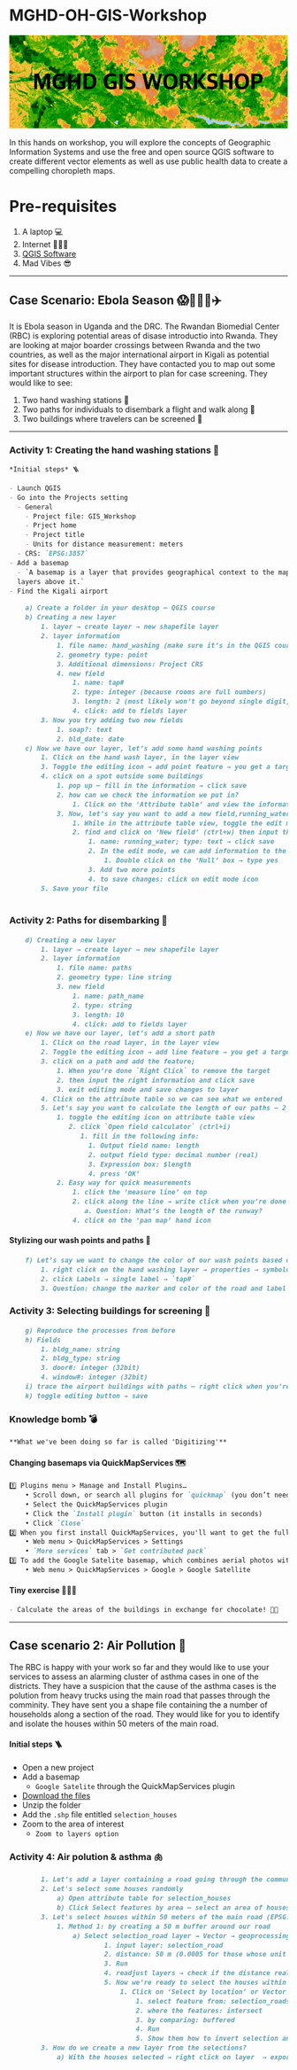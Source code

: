 # MGHD-OH-GIS-Workshop

![banner image](https://github.com/akele-guzay/MGHD-OH-GIS-Workshop/blob/main/pictures/banner.png)

In this hands on workshop, you will explore the concepts of Geographic Information Systems and use the free and open source QGIS software to create different vector elements as well as use public health data to create a compelling choropleth maps. 


# Pre-requisites

1. A laptop 💻
2. Internet 👩🏽‍💻
3. [QGIS Software](https://www.qgis.org/en/site/forusers/download.html)
4. Mad Vibes 😎
---

## Case Scenario: Ebola Season 😱🏃🏽‍♀️✈️

It is Ebola season in Uganda and the DRC. The Rwandan Biomedial Center (RBC) is exploring potential areas of disase introductio into Rwanda. They are looking at major boarder crossings between Rwanda and the two countries, as well as the major international airport in Kigali as potential sites for disease introduction. They have contacted you to map out some important structures within the airport to plan for case screening. They would like to see:

1. Two hand washing stations 🧴
2. Two paths for individuals to disembark a flight and walk along 🚸
3. Two buildings where travelers can be screened 🏢

---

### Activity 1: Creating the hand washing stations 🧴

``` markdown
*Initial steps* 🪜

- Launch QGIS
- Go into the Projects setting
  - General
    - Project file: GIS_Workshop
    - Prject home
    - Project title
    - Units for distance measurement: meters
  - CRS: `EPSG:3857`
- Add a basemap
  - `A basemap is a layer that provides geographical context to the map and other dataset
  layers above it.`
- Find the Kigali airport
```

``` markdown
    a) Create a folder in your desktop – QGIS course
    b) Creating a new layer
        1. layer → create layer → new shapefile layer
        2. layer information
            1. file name: hand_washing (make sure it’s in the QGIS course layer)
            2. geometry type: point
            3. Additional dimensions: Project CRS
            4. new field
                1. name: tap#
                2. type: integer (because rooms are full numbers)
                3. length: 2 (most likely won’t go beyond single digit)
                4. click: add to fields layer
        3. Now you try adding two new fields
            1. soap?: text
            2. bld_date: date
    c) Now we have our layer, let’s add some hand washing points
        1. Click on the hand wash layer, in the layer view
        3. Toggle the editing icon → add point feature → you get a target 
        4. click on a spot outside some buildings
            1. pop up – fill in the information → click save
            2. how can we check the information we put in?
                1. Click on the ‘Attribute table’ and view the information you entered
            3. Now, let’s say you want to add a new field,running_water, how can you do that?
                1. While in the attribute table view, toggle the edit mode (ctrl+e)
                2. find and click on ‘New field’ (ctrl+w) then input the information
                    1. name: running_water; type: text → click save
                    2. In the edit mode, we can add information to the previous point we had entered 
                        1. Double click on the ‘Null’ box → type yes
                    3. Add two more points
                    4. to save changes: click on edit mode icon
        5. Save your file
        
```
        
### Activity 2: Paths for disembarking 🚸

``` markdown
    d) Creating a new layer
        1. layer → create layer → new shapefile layer
        2. layer information
            1. file name: paths
            2. geometry type: line string
            3. new field
                1. name: path_name
                2. type: string
                3. length: 10
                4. click: add to fields layer
    e) Now we have our layer, let’s add a short path
        1. Click on the road layer, in the layer view
        2. Toggle the editing icon → add line feature → you get a target 
        3. click on a path and add the feature; 
            1. When you’re done `Right Click` to remove the target
            2. then input the right information and click save
            3. exit editing mode and save changes to layer
        4. Click on the attribute table so we can see what we entered
        5. Let’s say you want to calculate the length of our paths – 2 ways to do this
            1. toggle the editing icon on attribute table view
               2. click `Open field calculator` (ctrl+i)
                  1. fill in the following info:
                    1. Output field name: length
                    2. output field type: decimal number (real)
                    3. Expression box: $length
                    4. press ‘OK’
            2. Easy way for quick measurements
                1. click the ‘measure line’ on top
                2. click along the line → write click when you’re done
                   a. Question: What’s the length of the runway?
                4. click on the ‘pan map’ hand icon
```

#### Stylizing our wash points and paths 💄

``` markdown
    f) Let’s say we want to change the color of our wash points based on number of taps and the shape of the icons
        1. right click on the hand washing layer → properties → symbologies → categorized (this is for discreet values)→ change value to `tap#` → click classify at the bottom → apply
        2. click Labels → single label → `tap#`
        3. Question: change the marker and color of the road and label it with ‘road length’   
```

### Activity 3: Selecting buildings for screening 🏢

``` markdown
    g) Reproduce the processes from before
    h) Fields
        1. bldg_name: string
        2. bldg_type: string
        3. door#: integer (32bit)
        4. window#: integer (32bit)
    i) trace the airport buildings with paths – right click when you’re done
    k) toggle editing button → save
```

### Knowledge bomb 💣

``` markdown
**What we've been doing so far is called 'Digitizing'**
```

#### Changing basemaps via QuickMapServices 🗺

``` markdown
1️⃣ Plugins menu > Manage and Install Plugins… 
    • Scroll down, or search all plugins for `quickmap` (you don’t need to type the whole name) 
    • Select the QuickMapServices plugin 
    • Click the `Install plugin` button (it installs in seconds) 
    • Click `Close` 
2️⃣ When you first install QuickMapServices, you'll want to get the full set of basemap definitions.
    • Web menu > QuickMapServices > Settings 
    • `More services` tab > `Get contributed pack`
3️⃣ To add the Google Satelite basemap, which combines aerial photos with place name labels:
    • Web menu > QuickMapServices > Google > Google Satellite
```

#### Tiny exercise 🏋🏽‍♀️

``` markdown
- Calculate the areas of the buildings in exchange for chocolate! 🍫😋
```
---
## Case scenario 2: Air Pollution 😤

The RBC is happy with your work so far and they would like to use your services to assess an alarming cluster of asthma cases in one of the districts. They have a suspicion that the cause of the asthma cases is the polution from heavy trucks using the main road that passes through the comminity. They have sent you a shape file containing the a number of households along a section of the road. They would like for you to identify and isolate the houses within 50 meters of the main road. 

#### Initial steps 🪜

- Open a new project
- Add a basemap
  - `Google Satelite` through the QuickMapServices plugin
- [Download the files](https://ughe-my.sharepoint.com/:u:/g/personal/gagazi_ughe_org/EaFUJmtuXhVDpQBSpUo3YUgB7BOkC3nI89VZeB3yWpCCig?e=DqTWjC)
- Unzip the folder
- Add the `.shp` file entitled `selection_houses`
- Zoom to the area of interest
  - `Zoom to layers option`

### Activity 4: Air polution & asthma 🫁

``` markdown
        1. Let’s add a layer containing a road going through the community
        2. Let's select some houses randomly
            a) Open attribute table for selection_houses
            b) Click Select features by area – select an area of houses
        3. Let's select houses within 50 meters of the main road (EPSG:3857)
            1. Method 1: by creating a 50 m buffer around our road
                a) Select selection_road layer → Vector → geoprocessing tools →buffer
                        1. input layer: selection_road
                        2. distance: 50 m (0.0005 for those whose unit is decimal points)
                        3. Run
                        4. readjust layers → check if the distance really is 50m
                        5. Now we’re ready to select the houses within the buffer zone
                            1. Click on ‘Select by location’ or Vector → research tools → Select by location
                                1. select feature from: selection_roads
                                2. where the features: intersect
                                3. by comparing: buffered
                                4. Run
                                5. Show them how to invert selection and deselect
        3. How do we create a new layer from the selections?
            a) With the houses selected → right click on layer  → export → save selected feature as
```

